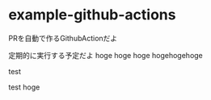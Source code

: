 # example-github-actions

PRを自動で作るGithubActionだよ

定期的に実行する予定だよ
hoge
hoge
hoge
hogehogehoge

test

test
hoge
